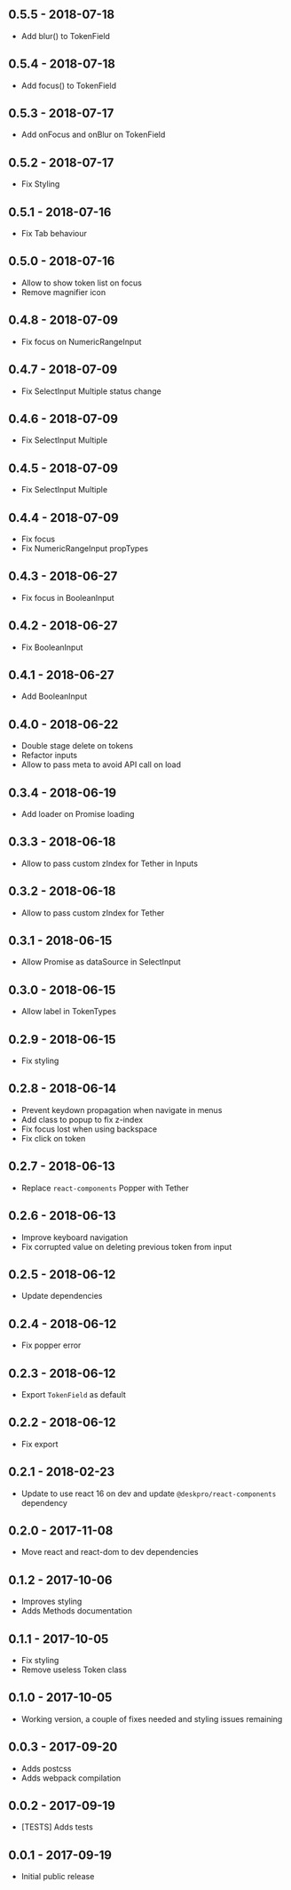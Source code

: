 ## 0.5.5 - 2018-07-18

* Add blur() to TokenField

## 0.5.4 - 2018-07-18

* Add focus() to TokenField

## 0.5.3 - 2018-07-17

* Add onFocus and onBlur on TokenField

## 0.5.2 - 2018-07-17

* Fix Styling

## 0.5.1 - 2018-07-16

* Fix Tab behaviour

## 0.5.0 - 2018-07-16

* Allow to show token list on focus
* Remove magnifier icon

## 0.4.8 - 2018-07-09

* Fix focus on NumericRangeInput

## 0.4.7 - 2018-07-09

* Fix SelectInput Multiple status change

## 0.4.6 - 2018-07-09

* Fix SelectInput Multiple

## 0.4.5 - 2018-07-09

* Fix SelectInput Multiple

## 0.4.4 - 2018-07-09

* Fix focus
* Fix NumericRangeInput propTypes

## 0.4.3 - 2018-06-27

* Fix focus in BooleanInput

## 0.4.2 - 2018-06-27

* Fix BooleanInput

## 0.4.1 - 2018-06-27

* Add BooleanInput

## 0.4.0 - 2018-06-22

* Double stage delete on tokens
* Refactor inputs 
* Allow to pass meta to avoid API call on load

## 0.3.4 - 2018-06-19

* Add loader on Promise loading

## 0.3.3 - 2018-06-18

* Allow to pass custom zIndex for Tether in Inputs

## 0.3.2 - 2018-06-18

* Allow to pass custom zIndex for Tether

## 0.3.1 - 2018-06-15

* Allow Promise as dataSource in SelectInput 

## 0.3.0 - 2018-06-15

* Allow label in TokenTypes

## 0.2.9 - 2018-06-15

* Fix styling

## 0.2.8 - 2018-06-14

* Prevent keydown propagation when navigate in menus
* Add class to popup to fix z-index
* Fix focus lost when using backspace
* Fix click on token

## 0.2.7 - 2018-06-13

* Replace `react-components` Popper with Tether

## 0.2.6 - 2018-06-13

* Improve keyboard navigation
* Fix corrupted value on deleting previous token from input

## 0.2.5 - 2018-06-12

* Update dependencies

## 0.2.4 - 2018-06-12

* Fix popper error

## 0.2.3 - 2018-06-12

* Export `TokenField` as default

## 0.2.2 - 2018-06-12

* Fix export

## 0.2.1 - 2018-02-23

* Update to use react 16 on dev and update `@deskpro/react-components` dependency

## 0.2.0 - 2017-11-08

* Move react and react-dom to dev dependencies

## 0.1.2 - 2017-10-06

* Improves styling
* Adds Methods documentation

## 0.1.1 - 2017-10-05

* Fix styling
* Remove useless Token class

## 0.1.0 - 2017-10-05

* Working version, a couple of fixes needed and styling issues remaining

## 0.0.3 - 2017-09-20

* Adds postcss
* Adds webpack compilation 

## 0.0.2 - 2017-09-19

* [TESTS] Adds tests

## 0.0.1 - 2017-09-19

* Initial public release 